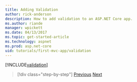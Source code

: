 ```yaml
---
title: Adding Validation
author: rick-anderson
description: How to add validation to an ASP.NET Core app.
ms.author: riande
manager: wpickett
ms.date: 04/13/2017
ms.topic: get-started-article
ms.technology: aspnet
ms.prod: asp.net-core
uid: tutorials/first-mvc-app/validation
---
```


[!INCLUDE[validation](../../includes/mvc-intro/validation.md)]

>[!div class="step-by-step"]
[Previous](new-field.md)
[Next](details.md)  
